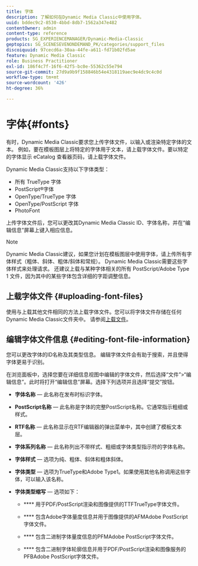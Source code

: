 ```yaml
---
title: 字体
description: 了解如何在Dynamic Media Classic中使用字体。
uuid: bddec9c2-8530-4bbd-8db7-1562a347e482
contentOwner: admin
content-type: reference
products: SG_EXPERIENCEMANAGER/Dynamic-Media-Classic
geptopics: SG_SCENESEVENONDEMAND_PK/categories/support_files
discoiquuid: 97cecd6a-30aa-44fe-a611-fd71b02fd5ae
feature: Dynamic Media Classic
role: Business Practitioner
exl-id: 186f4c7f-16f6-42f5-bc0e-55362c55e794
source-git-commit: 27d9a9b9f158846b54e4318119aec9e4dc9c4c0d
workflow-type: tm+mt
source-wordcount: '426'
ht-degree: 36%

---
```


# 字体{#fonts}

有时，Dynamic Media Classic要求您上传字体文件，以输入或渲染特定字体的文本。 例如，要在模板图层上将特定的字体用于文本，请上载字体文件。要以特定的字体显示 eCatalog 查看器页码，请上载字体文件。

Dynamic Media Classic支持以下字体类型：

* 所有 TrueType 字体
* PostScript®字体
* OpenType/TrueType 字体
* OpenType/PostScript 字体
* PhotoFont

上传字体文件后，您可以更改其Dynamic Media Classic ID、字体名称，并在“编辑信息”屏幕上键入相应信息。

>[!NOTE]
>
>Dynamic Media Classic建议，如果您计划在模板图层中使用字体，请上传所有字体样式（粗体、斜体、粗体/斜体和常规）。 Dynamic Media Classic需要这些字体样式来处理请求。 还建议上载与某种字体相关的所有 PostScript/Adobe Type 1 文件，因为其中的某些字体包含详细的字距调整信息。

## 上载字体文件 {#uploading-font-files}

使用与上载其他文件相同的方法上载字体文件。您可以将字体文件存储在任何Dynamic Media Classic文件夹中。 请参阅[上载文件](uploading-files.md#uploading_your_files)。

## 编辑字体文件信息 {#editing-font-file-information}

您可以更改字体的ID名称及其类型信息。 编辑字体文件会有助于搜索，并且使得字体更易于识别。

在浏览面板中，选择您要在详细信息视图中编辑的字体文件，然后选择“文件”>“编辑信息”。此时将打开“编辑信息”屏幕。选择下列选项并且选择“提交”按钮。

* **字体名称**  — 此名称在发布时标识字体。

* **PostScript名称**  — 此名称是字体的完整PostScript名称。它通常指示粗细或样式。

* **RTF名称**  — 此名称显示在RTF编辑器的弹出菜单中，其中创建了模板文本层。

* **字体系列名称**  — 此名称列出不带样式、粗细或字体类型指示符的字体名称。

* **字体样式**  — 选项为纯、粗体、斜体和粗体斜体。

* **字体类型**  — 选项为TrueType和Adobe Type1。如果使用其他名称调用这些字体，可以输入该名称。

* **字体类型缩写**  — 选项如下：

   * **** 用于PDF/PostScript渲染和图像提供的TTFTrueType字体文件。

   * **** 包含Adobe字体量度信息并用于图像提供的AFMAdobe PostScript字体文件。

   * **** 包含二进制字体量度信息的PFMAdobe PostScript字体文件。

   * **** 包含二进制字体轮廓信息并用于PDF/PostScript渲染和图像服务的PFBAdobe PostScript字体文件。
